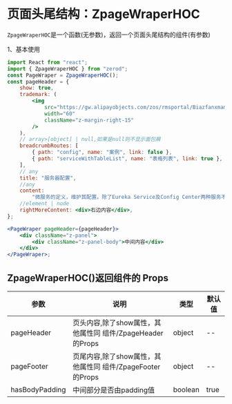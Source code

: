 # 页面头尾结构：ZpageWraperHOC

`ZpageWraperHOC`是一个函数(无参数)，返回一个页面头尾结构的组件(有参数)

1、基本使用

<div class="z-demo-box" data-render="demo1" data-title="基本使用"></div>

```jsx
import React from "react";
import { ZpageWraperHOC } from "zerod";
const PageWraper = ZpageWraperHOC();
const pageHeader = {
	show: true,
	trademark: (
		<img
			src="https://gw.alipayobjects.com/zos/rmsportal/BiazfanxmamNRoxxVxka.png"
			width="60"
			className="z-margin-right-15"
		/>
	),
	// array>[object] | null,如果是null则不显示面包屑
	breadcrumbRoutes: [
		{ path: "config", name: "案例", link: false },
		{ path: "serviceWithTableList", name: "表格列表", link: true },
	],
	// any
	title: "服务器配置",
	//any
	content:
		"微服务的定义，维护其配置。除了Eureka Service及Config Center两种服务不在这里配置，其他服务都必须在此定义和配置！",
	//element | node
	rightMoreContent: <div>右边内容</div>,
};

<PageWraper pageHeader={pageHeader}>
	<div className="z-panel">
		<div className="z-panel-body">中间内容</div>
	</div>
</PageWraper>;
```

## ZpageWraperHOC()返回组件的 Props

<table>
	<thead>
		<tr>
			<th>参数</th>
			<th>说明</th>
			<th>类型</th>
			<th>默认值</th>
		</tr>
	</thead>
	<tbody>
		<tr>
			<td>pageHeader</td>
			<td>页头内容,除了show属性，其他属性同 组件/ZpageHeader的Props</td>
			<td>object</td>
			<td>--</td>
		</tr>
		<tr>
			<td>pageFooter</td>
			<td>页尾内容,除了show属性，其他属性同 组件/ZpageFooter的Props</td>
			<td>object</td>
			<td>--</td>
		</tr>
		<tr>
			<td>hasBodyPadding</td>
			<td>中间部分是否由padding值</td>
			<td>boolean</td>
			<td>true</td>
		</tr>
	</tbody>
</table>
